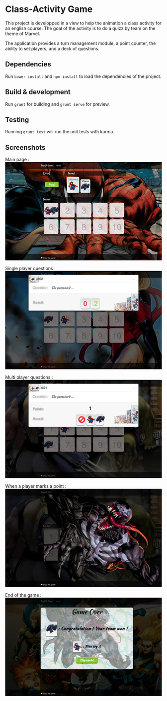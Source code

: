 # Class-Activity Game

This project is developped in a view to help the animation a class activity for an english course.
The goal of the activity is to do a quizz by team on the theme of Marvel.

The application provides a turn management module, a point counter, the ability to set players, and a deck of questions.

## Dependencies

Run `bower install` and `npm install` to load the dependencies of the project.

## Build & development

Run `grunt` for building and `grunt serve` for preview.

## Testing

Running `grunt test` will run the unit tests with karma.


## Screenshots
Main page :
![Alt text](/app/images/readme/main.png?raw=true "Main page of the game")

Single player questions : 
![Alt text](/app/images/readme/question_single.png?raw=true "Single player question")

Multi player questions : 
![Alt text](/app/images/readme/question_group.png?raw=true "Multi player question")

When a player marks a point :
![Alt text](/app/images/readme/won.png?raw=true "When a player marks a point")

End of the game :
![Alt text](/app/images/readme/end.png?raw=true "Game Over screen")